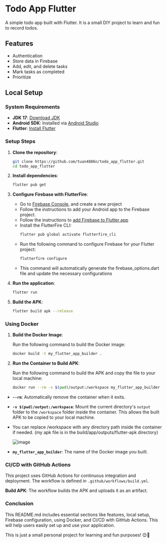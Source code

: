 # Todo App Flutter

A simple todo app built with Flutter. It is a small DIY project to learn and fun to record todos.

## Features

- Authentication
- Store data in Firebase
- Add, edit, and delete tasks
- Mark tasks as completed
- Prioritize

## Local Setup

### System Requirements

- **JDK 17**: [Download JDK](https://www.oracle.com/java/technologies/javase-jdk17-downloads.html)
- **Android SDK**: Installed via [Android Studio](https://developer.android.com/studio)
- **Flutter**: [Install Flutter](https://flutter.dev/docs/get-started/install)

### Setup Steps

1. **Clone the repository**:
   ```sh
   git clone https://github.com/tuan4886n/todo_app_flutter.git
   cd todo_app_flutter

2. **Install dependencies**:
   ```sh
   flutter pub get
   
3. **Configure Firebase with FlutterFire**:

   - Go to [Firebase Console](https://firebase.google.com/), and create a new project
   - Follow the instructions to add your Android app to the Firebase project.
   - Follow the instructions to [add Firebase to Flutter app](https://firebase.google.com/docs/flutter/setup?platform=android) 
   - Install the FlutterFire CLI:
     ```sh
     flutter pub global activate flutterfire_cli
   - Run the following command to configure Firebase for your Flutter project:
     ```sh
     flutterfire configure
   - This command will automatically generate the firebase_options.dart file and update the necessary configurations
4. **Run the application**:
   ```sh
   flutter run
5. **Build the APK**:
   ```sh
   flutter build apk --release


### Using Docker

1. **Build the Docker Image**:
   
   Run the following command to build the Docker image:
     
   ```sh
   docker build -t my_flutter_app_builder .
2. **Run the Container to Build APK**:
   
   Run the following command to build the APK and copy the file to your local machine:

   ```sh
   docker run --rm -v $(pwd)/output:/workspace my_flutter_app_builder

  - **```--rm```**: Automatically remove the container when it exits.
  - **```-v $(pwd)/output:/workspace```**: Mount the current directory's ```output``` folder to the ```/workspace``` folder inside the container. This allows the built APK to be copied to your local machine.
  - You can replace /workspace with any directory path inside the container if needed. (my apk file is in the build/app/outputs/flutter-apk directory)

    ![image](https://github.com/user-attachments/assets/b3453430-103d-4b01-a67f-e79d69c09383)

  - **```my_flutter_app_builder```**: The name of the Docker image you built.

### CI/CD with GitHub Actions

This project uses GitHub Actions for continuous integration and deployment. The workflow is defined in ```.github/workflows/build.yml```.

**Build APK**: The workflow builds the APK and uploads it as an artifact.

### Conclusion

This README.md includes essential sections like features, local setup, Firebase configuration, using Docker, and CI/CD with GitHub Actions. This will help users easily set up and use your application.

This is just a small personal project for learning and fun purposes! 😊🚀


